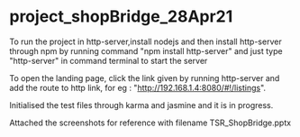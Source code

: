 # project_shopBridge_28Apr21

To run the project in http-server,install nodejs and then install http-server through npm by running command "npm install http-server" and just type "http-server" in command terminal to start the server

To open the landing page, click the link given by running http-server and add the route to http link, for eg : "http://192.168.1.4:8080/#!/listings".

Initialised the test files through karma and jasmine and it is in progress.

Attached the screenshots for reference with filename TSR_ShopBridge.pptx
